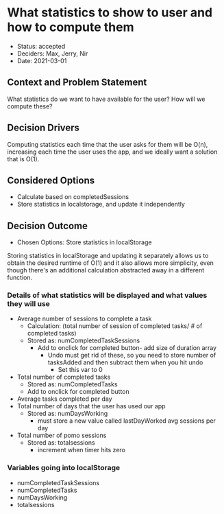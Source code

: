 # What statistics to show to user and how to compute them

* Status: accepted
* Deciders: Max, Jerry, Nir
* Date: 2021-03-01

## Context and Problem Statement

What statistics do we want to have available for the user?
How will we compute these?

## Decision Drivers

Computing statistics each time that the user asks for them will be O(n), increasing each time the user uses the app, and we ideally want a solution that is O(1).

## Considered Options

* Calculate based on completedSessions
* Store statistics in localstorage, and update it independently

## Decision Outcome

* Chosen Options: Store statistics in localStorage

Storing statistics in localStorage and updating it separately allows us to obtain the desired runtime of O(1) and it also allows more simplicity, even though there's an additional calculation abstracted away in a different function.

### Details of what statistics will be displayed and what values they will use

* Average number of sessions to complete a task
  * Calculation: (total number of session of completed tasks/ # of completed tasks)
  * Stored as: numCompletedTaskSessions
    * Add to onclick for completed button- add size of duration array
      * Undo must get rid of these, so you need to store number of tasksAdded and then subtract them when you hit undo
        * Set this var to 0
* Total number of completed tasks
  * Stored as: numCompletedTasks
  * Add to onclick for completed button
* Average tasks completed per day
* Total number of days that the user has used our app
  * Stored as: numDaysWorking
    * must store a new value called lastDayWorked
avg sessions per day
* Total number of pomo sessions
  * Stored as: totalsessions
    * increment when timer hits zero

### Variables going into localStorage

* numCompletedTaskSessions
* numCompletedTasks
* numDaysWorking
* totalsessions

